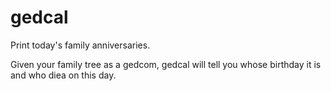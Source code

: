gedcal
======

Print today's family anniversaries.

Given your family tree as a gedcom, gedcal will tell you whose birthday it is
and who diea on this day.
